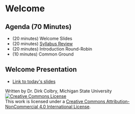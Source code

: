 # Welcome


## Agenda (70 Minutes)

- (20 minutes) Welcome Slides
- (20 minutes) [Syllabus Review](Syllabus)
- (20 minutes) Introduction Round-Robin
- (10 minutes) Common Ground 


## Welcome Presentation

- [Link to today's slides](https://docs.google.com/presentation/d/1PWqIeFjuFrZS7DkPx5HVqX9qO65ESlhaORCakvH63ds/edit?usp=sharing)


Written by Dr. Dirk Colbry, Michigan State University
<a rel="license" href="http://creativecommons.org/licenses/by-nc/4.0/"><img alt="Creative Commons License" style="border-width:0" src="https://i.creativecommons.org/l/by-nc/4.0/88x31.png" /></a><br />This work is licensed under a <a rel="license" href="http://creativecommons.org/licenses/by-nc/4.0/">Creative Commons Attribution-NonCommercial 4.0 International License</a>.
